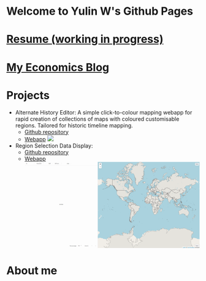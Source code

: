 # Welcome to Yulin W's Github Pages
# [Resume (working in progress)](https://yulin-w.github.io/resume/)
# [My Economics Blog](https://yulin-w.github.io/economics/)

# Projects
- Alternate History Editor: A simple click-to-colour mapping webapp for rapid creation of collections of maps with coloured customisable regions. Tailored for historic timeline mapping.
  - [Github repository](https://github.com/Yulin-W/alternate-history-editor)
  - [Webapp](https://yulin-w.github.io/alternate-history-editor/main.html)
  ![](https://raw.githubusercontent.com/Yulin-W/alternate-history-editor/master/Sample-gifs/alternate_hist_sample.gif)
- Region Selection Data Display: 
  - [Github repository](https://github.com/region-selection-data-display/)
  - [Webapp](https://yulin-w.github.io/region-selection-data-display/)
  ![](https://raw.githubusercontent.com/Yulin-W/region-selection-data-display/master/example.gif)
# About me

